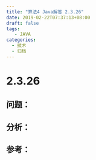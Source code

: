 ```yaml
---
title: "算法4 Java解答 2.3.26"
date: 2019-02-22T07:37:13+08:00
draft: false
tags:
   - JAVA
categories:
  - 技术
  - 归档
---
```



# 2.3.26

## 问题：


## 分析：


## 参考：


